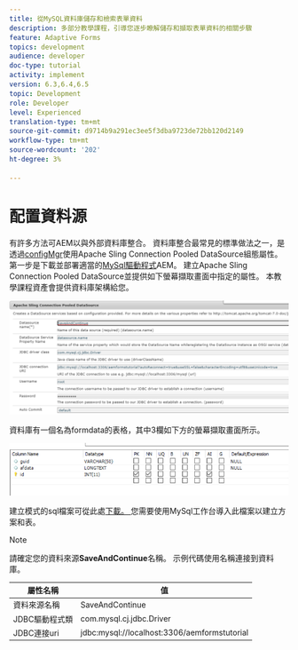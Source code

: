 ```yaml
---
title: 從MySQL資料庫儲存和檢索表單資料
description: 多部分教學課程，引導您逐步瞭解儲存和擷取表單資料的相關步驟
feature: Adaptive Forms
topics: development
audience: developer
doc-type: tutorial
activity: implement
version: 6.3,6.4,6.5
topic: Development
role: Developer
level: Experienced
translation-type: tm+mt
source-git-commit: d9714b9a291ec3ee5f3dba9723de72bb120d2149
workflow-type: tm+mt
source-wordcount: '202'
ht-degree: 3%

---
```


# 配置資料源

有許多方法可AEM以與外部資料庫整合。 資料庫整合最常見的標準做法之一，是透過[configMgr](http://localhost:4502/system/console/configMgr)使用Apache Sling Connection Pooled DataSource組態屬性。
第一步是下載並部署適當的[MySql驅動程式](https://mvnrepository.com/artifact/mysql/mysql-connector-java)AEM。
建立Apache Sling Connection Pooled DataSource並提供如下螢幕擷取畫面中指定的屬性。 本教學課程資產會提供資料庫架構給您。

![資料源](assets/save-continue.PNG)

資料庫有一個名為formdata的表格，其中3欄如下方的螢幕擷取畫面所示。

![資料庫](assets/data-base-tables.PNG)

建立模式的sql檔案可從此處[下載。 ](assets/form-data-db.sql)您需要使用MySql工作台導入此檔案以建立方案和表。

>[!NOTE]
>請確定您的資料來源&#x200B;**SaveAndContinue**&#x200B;名稱。 示例代碼使用名稱連接到資料庫。

| 屬性名稱 | 值 |
------------------------|---------------------------------------
| 資料來源名稱 | SaveAndContinue |
| JDBC驅動程式類 | com.mysql.cj.jdbc.Driver |
| JDBC連接uri | jdbc:mysql://localhost:3306/aemformstutorial |



